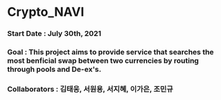 # Crypto_NAVI

### Start Date : July 30th, 2021
### Goal       : This project aims to provide service that searches the most benficial swap between two currencies by routing through pools and De-ex's.
### Collaborators : 김태웅, 서원용, 서지혜, 이가은, 조민규
